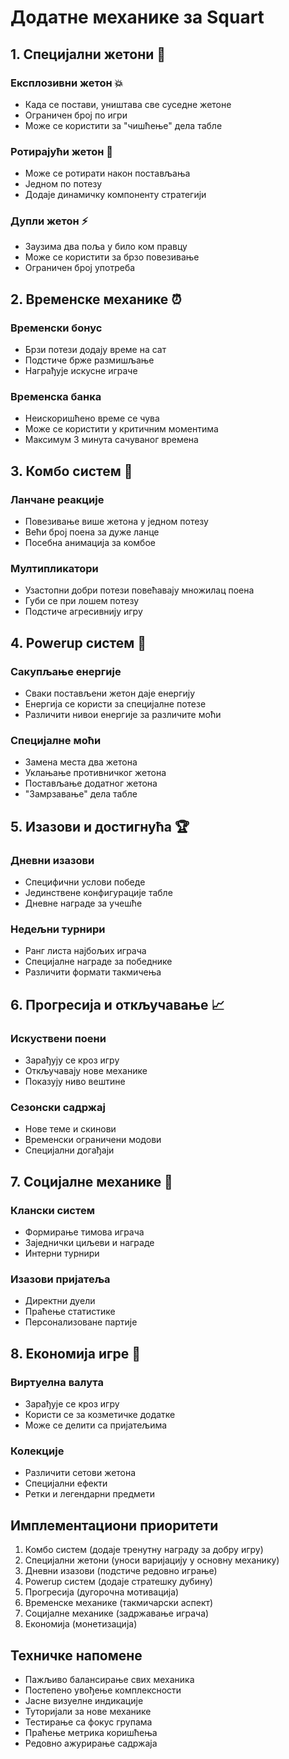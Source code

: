 # Додатне механике за Squart

## 1. Специјални жетони 🎲

### Експлозивни жетон 💥
- Када се постави, уништава све суседне жетоне
- Ограничен број по игри
- Може се користити за "чишћење" дела табле

### Ротирајући жетон 🔄
- Може се ротирати након постављања
- Једном по потезу
- Додаје динамичку компоненту стратегији

### Дупли жетон ⚡
- Заузима два поља у било ком правцу
- Може се користити за брзо повезивање
- Ограничен број употреба

## 2. Временске механике ⏰

### Временски бонус
- Брзи потези додају време на сат
- Подстиче брже размишљање
- Награђује искусне играче

### Временска банка
- Неискоришћено време се чува
- Може се користити у критичним моментима
- Максимум 3 минута сачуваног времена

## 3. Комбо систем 🎯

### Ланчане реакције
- Повезивање више жетона у једном потезу
- Већи број поена за дуже ланце
- Посебна анимација за комбое

### Мултипликатори
- Узастопни добри потези повећавају множилац поена
- Губи се при лошем потезу
- Подстиче агресивнију игру

## 4. Powerup систем 🎁

### Сакупљање енергије
- Сваки постављени жетон даје енергију
- Енергија се користи за специјалне потезе
- Различити нивои енергије за различите моћи

### Специјалне моћи
- Замена места два жетона
- Уклањање противничког жетона
- Постављање додатног жетона
- "Замрзавање" дела табле

## 5. Изазови и достигнућа 🏆

### Дневни изазови
- Специфични услови победе
- Јединствене конфигурације табле
- Дневне награде за учешће

### Недељни турнири
- Ранг листа најбољих играча
- Специјалне награде за победнике
- Различити формати такмичења

## 6. Прогресија и откључавање 📈

### Искуствени поени
- Зарађују се кроз игру
- Откључавају нове механике
- Показују ниво вештине

### Сезонски садржај
- Нове теме и скинови
- Временски ограничени модови
- Специјални догађаји

## 7. Социјалне механике 👥

### Клански систем
- Формирање тимова играча
- Заједнички циљеви и награде
- Интерни турнири

### Изазови пријатеља
- Директни дуели
- Праћење статистике
- Персонализоване партије

## 8. Економија игре 💎

### Виртуелна валута
- Зарађује се кроз игру
- Користи се за козметичке додатке
- Може се делити са пријатељима

### Колекције
- Различити сетови жетона
- Специјални ефекти
- Ретки и легендарни предмети

## Имплементациони приоритети

1. Комбо систем (додаје тренутну награду за добру игру)
2. Специјални жетони (уноси варијацију у основну механику)
3. Дневни изазови (подстиче редовно играње)
4. Powerup систем (додаје стратешку дубину)
5. Прогресија (дугорочна мотивација)
6. Временске механике (такмичарски аспект)
7. Социјалне механике (задржавање играча)
8. Економија (монетизација)

## Техничке напомене

- Пажљиво балансирање свих механика
- Постепено увођење комплексности
- Јасне визуелне индикације
- Туторијали за нове механике
- Тестирање са фокус групама
- Праћење метрика коришћења
- Редовно ажурирање садржаја 